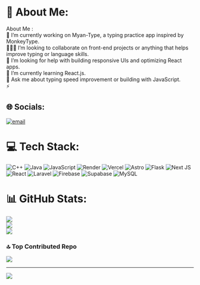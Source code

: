 # 💫 About Me:
About Me :<br>📡 I’m currently working on Myan-Type, a typing practice app inspired by MonkeyType.<br>🧑‍🤝‍🧑 I’m looking to collaborate on front-end projects or anything that helps improve typing or language skills.<br>🤝 I’m looking for help with building responsive UIs and optimizing React apps.<br>🌱 I’m currently learning React.js.<br>💬 Ask me about typing speed improvement or building with JavaScript.<br>⚡ 

## 🌐 Socials:
[![email](https://img.shields.io/badge/Email-D14836?logo=gmail&logoColor=white)](mailto:yethihahtun1494@gmail.com) 

# 💻 Tech Stack:
![C++](https://img.shields.io/badge/c++-%2300599C.svg?style=for-the-badge&logo=c%2B%2B&logoColor=white) ![Java](https://img.shields.io/badge/java-%23ED8B00.svg?style=for-the-badge&logo=openjdk&logoColor=white) ![JavaScript](https://img.shields.io/badge/javascript-%23323330.svg?style=for-the-badge&logo=javascript&logoColor=%23F7DF1E) ![Render](https://img.shields.io/badge/Render-%46E3B7.svg?style=for-the-badge&logo=render&logoColor=white) ![Vercel](https://img.shields.io/badge/vercel-%23000000.svg?style=for-the-badge&logo=vercel&logoColor=white) ![Astro](https://img.shields.io/badge/astro-%232C2052.svg?style=for-the-badge&logo=astro&logoColor=white) ![Flask](https://img.shields.io/badge/flask-%23000.svg?style=for-the-badge&logo=flask&logoColor=white) ![Next JS](https://img.shields.io/badge/Next-black?style=for-the-badge&logo=next.js&logoColor=white) ![React](https://img.shields.io/badge/react-%2320232a.svg?style=for-the-badge&logo=react&logoColor=%2361DAFB) ![Laravel](https://img.shields.io/badge/laravel-%23FF2D20.svg?style=for-the-badge&logo=laravel&logoColor=white) ![Firebase](https://img.shields.io/badge/firebase-a08021?style=for-the-badge&logo=firebase&logoColor=ffcd34) ![Supabase](https://img.shields.io/badge/Supabase-3ECF8E?style=for-the-badge&logo=supabase&logoColor=white) ![MySQL](https://img.shields.io/badge/mysql-4479A1.svg?style=for-the-badge&logo=mysql&logoColor=white)
# 📊 GitHub Stats:
![](https://github-readme-stats.vercel.app/api?username=Ye-Thiha84&theme=highcontrast&hide_border=false&include_all_commits=true&count_private=false)<br/>
![](https://nirzak-streak-stats.vercel.app/?user=Ye-Thiha84&theme=highcontrast&hide_border=false)<br/>
![](https://github-readme-stats.vercel.app/api/top-langs/?username=Ye-Thiha84&theme=highcontrast&hide_border=false&include_all_commits=true&count_private=false&layout=compact)

### 🔝 Top Contributed Repo
![](https://github-contributor-stats.vercel.app/api?username=Ye-Thiha84&limit=5&theme=dark&combine_all_yearly_contributions=true)

---
[![](https://visitcount.itsvg.in/api?id=Ye-Thiha84&icon=0&color=0)](https://visitcount.itsvg.in)

<!-- Proudly created with GPRM ( https://gprm.itsvg.in ) -->
